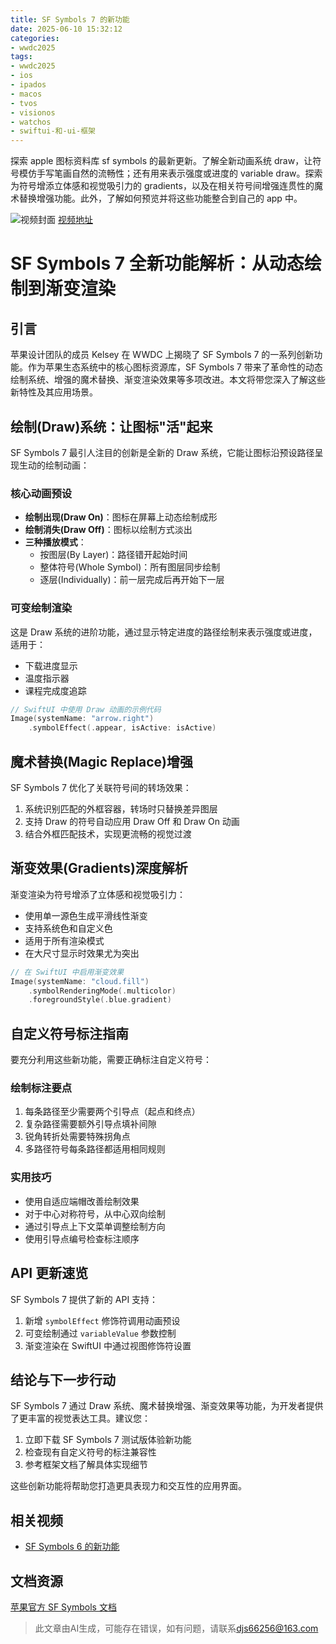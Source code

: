 ```yaml
---
title: SF Symbols 7 的新功能
date: 2025-06-10 15:32:12
categories:
- wwdc2025
tags:
- wwdc2025
- ios
- ipados
- macos
- tvos
- visionos
- watchos
- swiftui-和-ui-框架
---
```

探索 apple 图标资料库 sf symbols 的最新更新。了解全新动画系统 draw，让符号模仿手写笔画自然的流畅性；还有用来表示强度或进度的 variable draw。探索为符号增添立体感和视觉吸引力的 gradients，以及在相关符号间增强连贯性的魔术替换增强功能。此外，了解如何预览并将这些功能整合到自己的 app 中。
<!--more-->

![视频封面](https://devimages-cdn.apple.com/wwdc-services/images/3055294D-836B-4513-B7B0-0BC5666246B0/9994/9994_wide_250x141_2x.jpg)
[视频地址](https://developer.apple.com/cn/videos/play/wwdc2025/337/)

# SF Symbols 7 全新功能解析：从动态绘制到渐变渲染

## 引言
苹果设计团队的成员 Kelsey 在 WWDC 上揭晓了 SF Symbols 7 的一系列创新功能。作为苹果生态系统中的核心图标资源库，SF Symbols 7 带来了革命性的动态绘制系统、增强的魔术替换、渐变渲染效果等多项改进。本文将带您深入了解这些新特性及其应用场景。

## 绘制(Draw)系统：让图标"活"起来
SF Symbols 7 最引人注目的创新是全新的 Draw 系统，它能让图标沿预设路径呈现生动的绘制动画：

### 核心动画预设
- **绘制出现(Draw On)**：图标在屏幕上动态绘制成形
- **绘制消失(Draw Off)**：图标以绘制方式淡出
- **三种播放模式**：
  - 按图层(By Layer)：路径错开起始时间
  - 整体符号(Whole Symbol)：所有图层同步绘制
  - 逐层(Individually)：前一层完成后再开始下一层

### 可变绘制渲染
这是 Draw 系统的进阶功能，通过显示特定进度的路径绘制来表示强度或进度，适用于：
- 下载进度显示
- 温度指示器
- 课程完成度追踪

```swift
// SwiftUI 中使用 Draw 动画的示例代码
Image(systemName: "arrow.right")
    .symbolEffect(.appear, isActive: isActive)
```

## 魔术替换(Magic Replace)增强
SF Symbols 7 优化了关联符号间的转场效果：
1. 系统识别匹配的外框容器，转场时只替换差异图层
2. 支持 Draw 的符号自动应用 Draw Off 和 Draw On 动画
3. 结合外框匹配技术，实现更流畅的视觉过渡

## 渐变效果(Gradients)深度解析
渐变渲染为符号增添了立体感和视觉吸引力：
- 使用单一源色生成平滑线性渐变
- 支持系统色和自定义色
- 适用于所有渲染模式
- 在大尺寸显示时效果尤为突出

```swift
// 在 SwiftUI 中启用渐变效果
Image(systemName: "cloud.fill")
    .symbolRenderingMode(.multicolor)
    .foregroundStyle(.blue.gradient)
```

## 自定义符号标注指南
要充分利用这些新功能，需要正确标注自定义符号：

### 绘制标注要点
1. 每条路径至少需要两个引导点（起点和终点）
2. 复杂路径需要额外引导点填补间隙
3. 锐角转折处需要特殊拐角点
4. 多路径符号每条路径都适用相同规则

### 实用技巧
- 使用自适应端帽改善绘制效果
- 对于中心对称符号，从中心双向绘制
- 通过引导点上下文菜单调整绘制方向
- 使用引导点编号检查标注顺序

## API 更新速览
SF Symbols 7 提供了新的 API 支持：
1. 新增 `symbolEffect` 修饰符调用动画预设
2. 可变绘制通过 `variableValue` 参数控制
3. 渐变渲染在 SwiftUI 中通过视图修饰符设置

## 结论与下一步行动
SF Symbols 7 通过 Draw 系统、魔术替换增强、渐变效果等功能，为开发者提供了更丰富的视觉表达工具。建议您：
1. 立即下载 SF Symbols 7 测试版体验新功能
2. 检查现有自定义符号的标注兼容性
3. 参考框架文档了解具体实现细节

这些创新功能将帮助您打造更具表现力和交互性的应用界面。

## 相关视频
- [SF Symbols 6 的新功能](https://developer.apple.com/videos/play/wwdc2024/10188)

## 文档资源
[苹果官方 SF Symbols 文档](https://developer.apple.com/sf-symbols/)
> 此文章由AI生成，可能存在错误，如有问题，请联系[djs66256@163.com](djs66256@163.com)